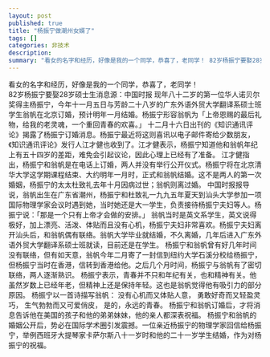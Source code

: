 ```yaml
---
layout: post
published: true
title: "杨振宁做潮州女婿了"
tags: []
categories: 非技术    
description: 
summary: "看女的名字和经历，好像是我的一个同学，恭喜了，老同学！ 82岁杨振宁要娶28岁硕士生消息源：中国时报 现年八十二岁的第一位华人诺贝尔奖得主杨振宁，今年十一月五日与芳龄二十八岁的广东外语外贸大学翻译系硕士班学生翁帆在北京订婚，预计明年一月结婚"
---
```

看女的名字和经历，好像是我的一个同学，恭喜了，老同学！  
82岁杨振宁要娶28岁硕士生消息源：中国时报 现年八十二岁的第一位华人诺贝尔奖得主杨振宁，今年十一月五日与芳龄二十八岁的广东外语外贸大学翻译系硕士班学生翁帆在北京订婚，预计明年一月结婚。杨振宁形容翁帆为「上帝恩赐的最后礼物，给我的老灵魂，一个重回青春的欢喜。」 十二月十六日出刊的《知识通讯评论》揭露了杨振宁订婚消息。杨振宁最近将这则喜讯以电子邮件寄给少数朋友，《知识通讯评论》发行人江才健也收到了。江才健表示，杨振宁知道他和翁帆年纪上有五十四岁的差距，难免会引起议论，因此心理上已经有了准备。 江才健指出，杨振宁和翁帆是在电话上订婚，两人并没有举行公开仪式。杨振宁将在北京清华大学这学期课程结束、大约明年一月时，正式和翁帆结婚。这不是两人的第一次婚姻，杨振宁的太太杜致礼去年十月因病过世；翁帆则离过婚。 中国时报报导说，翁帆出生在广东省潮州，杨振宁和杜致礼一九九五年夏天到汕头大学参加一项国际物理学家会议时遇到她，当时她还是大一学生，负责接待杨振宁夫妇等人。杨振宁说：「那是一个只有上帝才会做的安排。」 翁帆当时是英文系学生，英文说得极好，加上漂亮、活泼、体贴而且没有心机，杨振宁夫妇非常喜欢。杨振宁夫妇离开汕头后，和翁帆偶有联络。翁帆大学毕业就结婚，不久离婚，几年后进入广东外语外贸大学翻译系硕士班就读，目前还是在学生。 杨振宁和翁帆曾有好几年时间没有联络，但有如天意，翁帆今年二月寄了一封信到纽约大学石溪分校给杨振宁，但杨振宁当时在香港，信转到香港给他。之后几个月时间，杨振宁与翁帆有了密切联络，两人逐渐熟识。 杨振宁表示，青春并不只和年纪有关，也和精神有关。他虽然岁数上已经年老，但精神上还是保持年轻。这也是翁帆觉得他有吸引力的部分原因。 杨振宁以一首诗描写翁帆： 没有心机而又体贴人意， 勇敢好奇而又轻盈灵巧， 生气勃勃而又可爱俏皮， 是的，永远的青春。 杨振宁和翁帆订婚后，才将消息告诉他在美国的孩子和他的弟弟妹妹，他的亲人都深表祝福。 杨振宁和翁帆的婚姻公开后，势必在国际学术圈引发震撼。一位亲近杨振宁的物理学家回信给杨振宁，举例西班牙大提琴家卡萨尔斯八十一岁时和他的二十一岁学生结婚，作为对杨振宁的祝福。